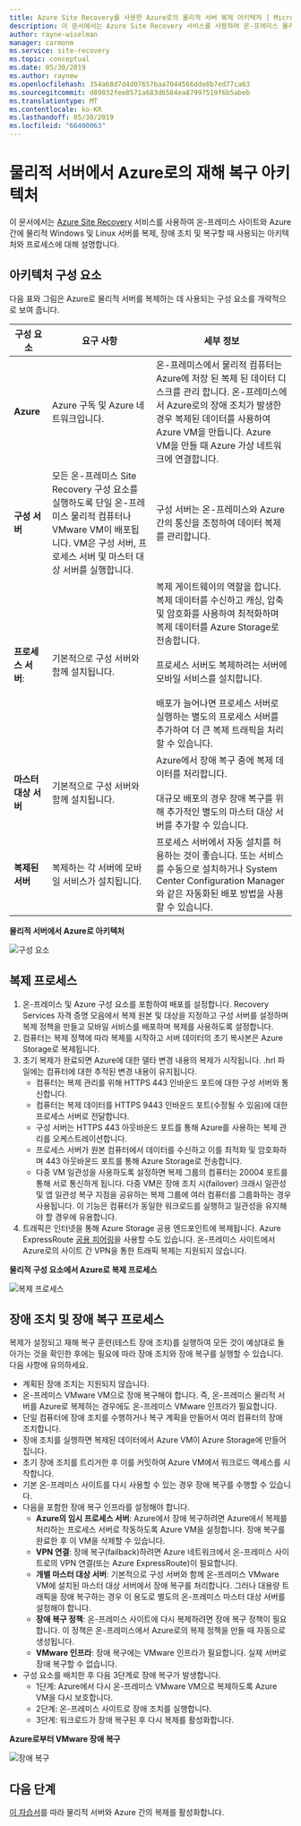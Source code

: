 ```yaml
---
title: Azure Site Recovery를 사용한 Azure로의 물리적 서버 복제 아키텍처 | Microsoft Docs
description: 이 문서에서는 Azure Site Recovery 서비스를 사용하여 온-프레미스 물리적 서버를 Azure로 재해 복구할 때 사용되는 구성 요소 및 아키텍처 개요를 제공합니다.
author: rayne-wiselman
manager: carmonm
ms.service: site-recovery
ms.topic: conceptual
ms.date: 05/30/2019
ms.author: raynew
ms.openlocfilehash: 354a68d7d4d07657baa7044566dde8b7ed77ca63
ms.sourcegitcommit: d89032fee8571a683d6584ea87997519f6b5abeb
ms.translationtype: MT
ms.contentlocale: ko-KR
ms.lasthandoff: 05/30/2019
ms.locfileid: "66400063"
---
```

# <a name="physical-server-to-azure-disaster-recovery-architecture"></a>물리적 서버에서 Azure로의 재해 복구 아키텍처

이 문서에서는 [Azure Site Recovery](site-recovery-overview.md) 서비스를 사용하여 온-프레미스 사이트와 Azure 간에 물리적 Windows 및 Linux 서버를 복제, 장애 조치 및 복구할 때 사용되는 아키텍처와 프로세스에 대해 설명합니다.


## <a name="architectural-components"></a>아키텍처 구성 요소

다음 표와 그림은 Azure로 물리적 서버를 복제하는 데 사용되는 구성 요소를 개략적으로 보여 줍니다.  

**구성 요소** | **요구 사항** | **세부 정보**
--- | --- | ---
**Azure** | Azure 구독 및 Azure 네트워크입니다. | 온-프레미스에서 물리적 컴퓨터는 Azure에 저장 된 복제 된 데이터 디스크를 관리 합니다. 온-프레미스에서 Azure로의 장애 조치가 발생한 경우 복제된 데이터를 사용하여 Azure VM을 만듭니다. Azure VM을 만들 때 Azure 가상 네트워크에 연결합니다.
**구성 서버** | 모든 온-프레미스 Site Recovery 구성 요소를 실행하도록 단일 온-프레미스 물리적 컴퓨터나 VMware VM이 배포됩니다. VM은 구성 서버, 프로세스 서버 및 마스터 대상 서버를 실행합니다. | 구성 서버는 온-프레미스와 Azure 간의 통신을 조정하여 데이터 복제를 관리합니다.
 **프로세스 서버**:  | 기본적으로 구성 서버와 함께 설치됩니다. | 복제 게이트웨이의 역할을 합니다. 복제 데이터를 수신하고 캐싱, 압축 및 암호화를 사용하여 최적화하며 복제 데이터를 Azure Storage로 전송합니다.<br/><br/> 프로세스 서버도 복제하려는 서버에 모바일 서비스를 설치합니다.<br/><br/> 배포가 늘어나면 프로세스 서버로 실행하는 별도의 프로세스 서버를 추가하여 더 큰 복제 트래픽을 처리할 수 있습니다.
 **마스터 대상 서버** | 기본적으로 구성 서버와 함께 설치됩니다. | Azure에서 장애 복구 중에 복제 데이터를 처리합니다.<br/><br/> 대규모 배포의 경우 장애 복구를 위해 추가적인 별도의 마스터 대상 서버를 추가할 수 있습니다.
**복제된 서버** | 복제하는 각 서버에 모바일 서비스가 설치됩니다. | 프로세스 서버에서 자동 설치를 허용하는 것이 좋습니다. 또는 서비스를 수동으로 설치하거나 System Center Configuration Manager와 같은 자동화된 배포 방법을 사용할 수 있습니다.

**물리적 서버에서 Azure로 아키텍처**

![구성 요소](./media/physical-azure-architecture/arch-enhanced.png)

## <a name="replication-process"></a>복제 프로세스

1. 온-프레미스 및 Azure 구성 요소를 포함하여 배포를 설정합니다. Recovery Services 자격 증명 모음에서 복제 원본 및 대상을 지정하고 구성 서버를 설정하며 복제 정책을 만들고 모바일 서비스를 배포하며 복제를 사용하도록 설정합니다.
2. 컴퓨터는 복제 정책에 따라 복제를 시작하고 서버 데이터의 초기 복사본은 Azure Storage로 복제됩니다.
3. 초기 복제가 완료되면 Azure에 대한 델타 변경 내용의 복제가 시작됩니다. .hrl 파일에는 컴퓨터에 대한 추적된 변경 내용이 유지됩니다.
    - 컴퓨터는 복제 관리를 위해 HTTPS 443 인바운드 포트에 대한 구성 서버와 통신합니다.
    - 컴퓨터는 복제 데이터를 HTTPS 9443 인바운드 포트(수정될 수 있음)에 대한 프로세스 서버로 전달합니다.
    - 구성 서버는 HTTPS 443 아웃바운드 포트를 통해 Azure를 사용하는 복제 관리를 오케스트레이션합니다.
    - 프로세스 서버가 원본 컴퓨터에서 데이터를 수신하고 이를 최적화 및 암호화하며 443 아웃바운드 포트를 통해 Azure Storage로 전송합니다.
    - 다중 VM 일관성을 사용하도록 설정하면 복제 그룹의 컴퓨터는 20004 포트를 통해 서로 통신하게 됩니다. 다중 VM은 장애 조치 시(failover) 크래시 일관성 및 앱 일관성 복구 지점을 공유하는 복제 그룹에 여러 컴퓨터를 그룹화하는 경우 사용됩니다. 이 기능은 컴퓨터가 동일한 워크로드를 실행하고 일관성을 유지해야 할 경우에 유용합니다.
4. 트래픽은 인터넷을 통해 Azure Storage 공용 엔드포인트에 복제됩니다. Azure ExpressRoute [공용 피어링](../expressroute/expressroute-circuit-peerings.md#publicpeering)을 사용할 수도 있습니다. 온-프레미스 사이트에서 Azure로의 사이트 간 VPN을 통한 트래픽 복제는 지원되지 않습니다.


**물리적 구성 요소에서 Azure로 복제 프로세스**

![복제 프로세스](./media/physical-azure-architecture/v2a-architecture-henry.png)

## <a name="failover-and-failback-process"></a>장애 조치 및 장애 복구 프로세스

복제가 설정되고 재해 복구 훈련(테스트 장애 조치)를 실행하여 모든 것이 예상대로 돌아가는 것을 확인한 후에는 필요에 따라 장애 조치와 장애 복구를 실행할 수 있습니다. 다음 사항에 유의하세요.

- 계획된 장애 조치는 지원되지 않습니다.
- 온-프레미스 VMware VM으로 장애 복구해야 합니다. 즉, 온-프레미스 물리적 서버를 Azure로 복제하는 경우에도 온-프레미스 VMware 인프라가 필요합니다.
- 단일 컴퓨터에 장애 조치를 수행하거나 복구 계획을 만들어서 여러 컴퓨터의 장애 조치합니다.
- 장애 조치를 실행하면 복제된 데이터에서 Azure VM이 Azure Storage에 만들어집니다.
- 초기 장애 조치를 트리거한 후 이를 커밋하여 Azure VM에서 워크로드 액세스를 시작합니다.
- 기본 온-프레미스 사이트를 다시 사용할 수 있는 경우 장애 복구를 수행할 수 있습니다.
- 다음을 포함한 장애 복구 인프라를 설정해야 합니다.
    - **Azure의 임시 프로세스 서버**: Azure에서 장애 복구하려면 Azure에서 복제를 처리하는 프로세스 서버로 작동하도록 Azure VM을 설정합니다. 장애 복구를 완료한 후 이 VM을 삭제할 수 있습니다.
    - **VPN 연결**: 장애 복구(failback)하려면 Azure 네트워크에서 온-프레미스 사이트로의 VPN 연결(또는 Azure ExpressRoute)이 필요합니다.
    - **개별 마스터 대상 서버**: 기본적으로 구성 서버와 함께 온-프레미스 VMware VM에 설치된 마스터 대상 서버에서 장애 복구를 처리합니다. 그러나 대용량 트래픽을 장애 복구하는 경우 이 용도로 별도의 온-프레미스 마스터 대상 서버를 설정해야 합니다.
    - **장애 복구 정책**: 온-프레미스 사이트에 다시 복제하려면 장애 복구 정책이 필요합니다. 이 정책은 온-프레미스에서 Azure로의 복제 정책을 만들 때 자동으로 생성됩니다.
    - **VMware 인프라**: 장애 복구에는 VMware 인프라가 필요합니다. 실제 서버로 장애 복구할 수 없습니다.
- 구성 요소를 배치한 후 다음 3단계로 장애 복구가 발생합니다.
    - 1단계: Azure에서 다시 온-프레미스 VMware VM으로 복제하도록 Azure VM을 다시 보호합니다.
    - 2단계: 온-프레미스 사이트로 장애 조치를 실행합니다.
    - 3단계: 워크로드가 장애 복구된 후 다시 복제를 활성화합니다.

**Azure로부터 VMware 장애 복구**

![장애 복구](./media/physical-azure-architecture/enhanced-failback.png)


## <a name="next-steps"></a>다음 단계

[이 자습서](physical-azure-disaster-recovery.md)를 따라 물리적 서버와 Azure 간의 복제를 활성화합니다.
